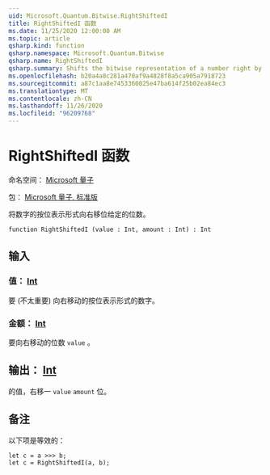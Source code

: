 ```yaml
---
uid: Microsoft.Quantum.Bitwise.RightShiftedI
title: RightShiftedI 函数
ms.date: 11/25/2020 12:00:00 AM
ms.topic: article
qsharp.kind: function
qsharp.namespace: Microsoft.Quantum.Bitwise
qsharp.name: RightShiftedI
qsharp.summary: Shifts the bitwise representation of a number right by a given number of bits.
ms.openlocfilehash: b20a4a8c281a470af9a4828f8a5ca905a7918723
ms.sourcegitcommit: a87c1aa8e7453360025e47ba614f25b02ea84ec3
ms.translationtype: MT
ms.contentlocale: zh-CN
ms.lasthandoff: 11/26/2020
ms.locfileid: "96209768"
---
```

# <a name="rightshiftedi-function"></a>RightShiftedI 函数

命名空间： [Microsoft 量子](xref:Microsoft.Quantum.Bitwise)

包： [Microsoft 量子. 标准版](https://nuget.org/packages/Microsoft.Quantum.Standard)


将数字的按位表示形式向右移位给定的位数。

```qsharp
function RightShiftedI (value : Int, amount : Int) : Int
```


## <a name="input"></a>输入

### <a name="value--int"></a>值： [Int](xref:microsoft.quantum.lang-ref.int)

要 (不太重要) 向右移动的按位表示形式的数字。


### <a name="amount--int"></a>金额： [Int](xref:microsoft.quantum.lang-ref.int)

要向右移动的位数 `value` 。



## <a name="output--int"></a>输出： [Int](xref:microsoft.quantum.lang-ref.int)

的值，右移一 `value` `amount` 位。

## <a name="remarks"></a>备注

以下项是等效的：

```Q#
let c = a >>> b;
let c = RightShiftedI(a, b);
```